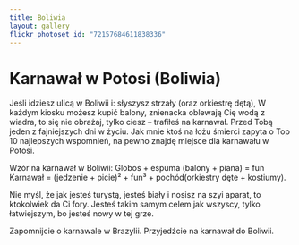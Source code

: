 ```yaml
---
title: Boliwia
layout: gallery
flickr_photoset_id: "72157684611838336"
---
```

# Karnawał w Potosi (Boliwia)
Jeśli idziesz ulicą w Boliwii i:
słyszysz strzały (oraz orkiestrę dętą),
W każdym kiosku możesz kupić balony,
znienacka oblewają Cię wodą z wiadra,
to się nie obrażaj, tylko ciesz – trafiłeś na karnawał. Przed Tobą jeden z fajniejszych dni w życiu. Jak mnie ktoś na łożu śmierci zapyta o Top 10 najlepszych wspomnień, na pewno znajdę miejsce dla karnawału w Potosi.


Wzór na karnawał w Boliwii:
Globos + espuma (balony + piana) = fun
Karnawał = (jedzenie + picie)² + fun³ + pochód(orkiestry dęte + kostiumy).


Nie myśl, że jak jesteś turystą, jesteś biały i nosisz na szyi aparat, to ktokolwiek da Ci fory. Jesteś takim samym celem jak wszyscy, tylko łatwiejszym, bo jesteś nowy w tej grze.

Zapomnijcie o karnawale w Brazylii. Przyjedźcie na karnawał do Boliwii. 